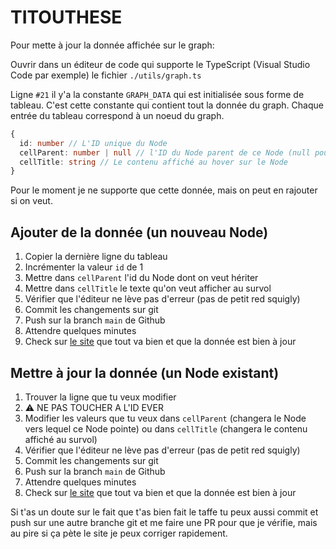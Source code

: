 # TITOUTHESE

Pour mette à jour la donnée affichée sur le graph:

Ouvrir dans un éditeur de code qui supporte le TypeScript (Visual Studio Code par exemple) le fichier `./utils/graph.ts`

Ligne `#21` il y'a la constante `GRAPH_DATA` qui est initialisée sous forme de tableau. C'est cette constante qui contient tout la donnée du graph. Chaque entrée du tableau correspond à un noeud du graph.

```ts
{
  id: number // L'ID unique du Node
  cellParent: number | null // l'ID du Node parent de ce Node (null pour le Node racine)
  cellTitle: string // Le contenu affiché au hover sur le Node
}
```

Pour le moment je ne supporte que cette donnée, mais on peut en rajouter si on veut.

## Ajouter de la donnée (un nouveau Node)

1. Copier la dernière ligne du tableau
2. Incrémenter la valeur `id` de 1
3. Mettre dans `cellParent` l'id du Node dont on veut hériter
4. Mettre dans `cellTitle` le texte qu'on veut afficher au survol
5. Vérifier que l'éditeur ne lève pas d'erreur (pas de petit red squigly)
6. Commit les changements sur git
7. Push sur la branch `main` de Github
8. Attendre quelques minutes
9. Check sur [le site](https://resonant-stroopwafel-034262.netlify.app/) que tout va bien et que la donnée est bien à jour

## Mettre à jour la donnée (un Node existant)

1. Trouver la ligne que tu veux modifier
2. ⚠️ NE PAS TOUCHER A L'ID EVER
3. Modifier les valeurs que tu veux dans `cellParent` (changera le Node vers lequel ce Node pointe) ou dans `cellTitle` (changera le contenu affiché au survol)
4. Vérifier que l'éditeur ne lève pas d'erreur (pas de petit red squigly)
5. Commit les changements sur git
6. Push sur la branch `main` de Github
7. Attendre quelques minutes
8. Check sur [le site](https://resonant-stroopwafel-034262.netlify.app/) que tout va bien et que la donnée est bien à jour

Si t'as un doute sur le fait que t'as bien fait le taffe tu peux aussi commit et push sur une autre branche git et me faire une PR pour que je vérifie, mais au pire si ça pète le site je peux corriger rapidement.